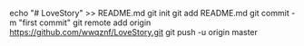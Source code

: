 echo "# LoveStory" >> README.md
git init
git add README.md
git commit -m "first commit"
git remote add origin https://github.com/wwqznf/LoveStory.git
git push -u origin master